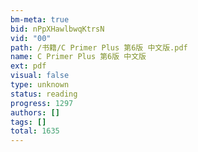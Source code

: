```yaml
---
bm-meta: true
bid: nPpXHawlbwqKtrsN
vid: "00"
path: /书籍/C Primer Plus 第6版 中文版.pdf
name: C Primer Plus 第6版 中文版
ext: pdf
visual: false
type: unknown
status: reading
progress: 1297
authors: []
tags: []
total: 1635
---
```


